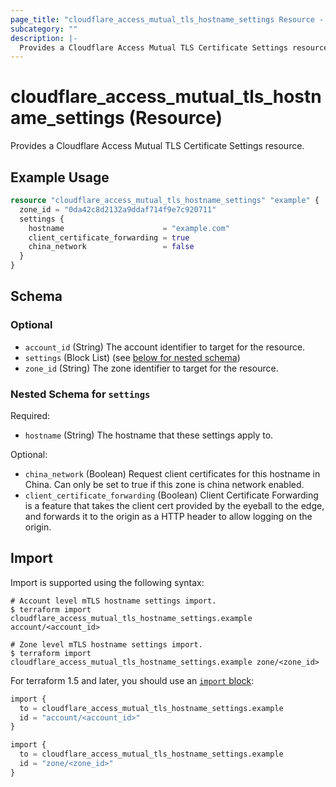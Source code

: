 ```yaml
---
page_title: "cloudflare_access_mutual_tls_hostname_settings Resource - Cloudflare"
subcategory: ""
description: |-
  Provides a Cloudflare Access Mutual TLS Certificate Settings resource.
---
```


# cloudflare_access_mutual_tls_hostname_settings (Resource)

Provides a Cloudflare Access Mutual TLS Certificate Settings resource.

## Example Usage

```terraform
resource "cloudflare_access_mutual_tls_hostname_settings" "example" {
  zone_id = "0da42c8d2132a9ddaf714f9e7c920711"
  settings {
    hostname                      = "example.com"
    client_certificate_forwarding = true
    china_network                 = false
  }
}
```
<!-- schema generated by tfplugindocs -->
## Schema

### Optional

- `account_id` (String) The account identifier to target for the resource.
- `settings` (Block List) (see [below for nested schema](#nestedblock--settings))
- `zone_id` (String) The zone identifier to target for the resource.

<a id="nestedblock--settings"></a>
### Nested Schema for `settings`

Required:

- `hostname` (String) The hostname that these settings apply to.

Optional:

- `china_network` (Boolean) Request client certificates for this hostname in China. Can only be set to true if this zone is china network enabled.
- `client_certificate_forwarding` (Boolean) Client Certificate Forwarding is a feature that takes the client cert provided by the eyeball to the edge, and forwards it to the origin as a HTTP header to allow logging on the origin.

## Import

Import is supported using the following syntax:

```shell
# Account level mTLS hostname settings import.
$ terraform import cloudflare_access_mutual_tls_hostname_settings.example account/<account_id>

# Zone level mTLS hostname settings import.
$ terraform import cloudflare_access_mutual_tls_hostname_settings.example zone/<zone_id>
```

For terraform 1.5 and later, you should use an [`import` block](https://developer.hashicorp.com/terraform/language/import):

```terraform
import {
  to = cloudflare_access_mutual_tls_hostname_settings.example
  id = "account/<account_id>"
}

import {
  to = cloudflare_access_mutual_tls_hostname_settings.example
  id = "zone/<zone_id>"
}
```
